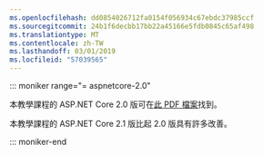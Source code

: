 ```yaml
---
ms.openlocfilehash: dd0854026712fa0154f056934c67ebdc37985ccf
ms.sourcegitcommit: 24b1f6decbb17bb22a45166e5fdb0845c65af498
ms.translationtype: MT
ms.contentlocale: zh-TW
ms.lasthandoff: 03/01/2019
ms.locfileid: "57039565"
---
```

::: moniker range="= aspnetcore-2.0"

本教學課程的 ASP.NET Core 2.0 版可在[此 PDF 檔案](https://webpifeed.blob.core.windows.net/webpifeed/Partners/PDF-6-18-18.pdf)找到。

本教學課程的 ASP.NET Core 2.1 版比起 2.0 版具有許多改善。

::: moniker-end
